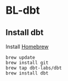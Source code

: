 # BL-dbt

## Install dbt

Install [Homebrew](http://brew.sh/)


```
brew update
brew install git
brew tap dbt-labs/dbt
brew install dbt
```
